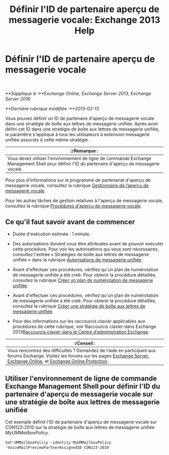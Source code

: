 ﻿---
title: "Définir l'ID de partenaire aperçu de messagerie vocale: Exchange 2013 Help"
TOCTitle: Définir l'ID de partenaire aperçu de messagerie vocale
ms:assetid: ab98c320-9952-47a7-b141-ddfc2c0ad419
ms:mtpsurl: https://technet.microsoft.com/fr-fr/library/Ff630924(v=EXCHG.150)
ms:contentKeyID: 51407215
ms.date: 05/23/2018
mtps_version: v=EXCHG.150
ms.translationtype: MT
---

# Définir l'ID de partenaire aperçu de messagerie vocale

 

_**Sapplique à :**Exchange Online, Exchange Server 2013, Exchange Server 2016_

_**Dernière rubrique modifiée :**2013-02-13_

Vous pouvez définir un ID de partenaire d'aperçu de messagerie vocale dans une stratégie de boîte aux lettres de messagerie unifiée. Après avoir défini cet ID dans une stratégie de boîte aux lettres de messagerie unifiée, le paramètre s'applique à tous les utilisateurs à extension messagerie unifiée associés à cette même stratégie.

<table>
<thead>
<tr class="header">
<th><img src="images/JJ159664.note(EXCHG.150).gif" title="Remarque" alt="Remarque" />Remarque :</th>
</tr>
</thead>
<tbody>
<tr class="odd">
<td>Vous devez utiliser l'environnement de ligne de commande Exchange Management Shell pour définir l'ID du partenaire d'aperçu de messagerie vocale.</td>
</tr>
</tbody>
</table>


Pour plus d'informations sur le programme de partenariat d'aperçu de messagerie vocale, consultez la rubrique [Gestionnaire de l’aperçu de messagerie vocale](voice-mail-preview-advisor-exchange-2013-help.md).

Pour les autres tâches de gestion relatives à l'aperçu de messagerie vocale, consultez la rubrique [Procédures d'aperçu de messagerie vocale](voice-mail-preview-procedures-exchange-2013-help.md).

## Ce qu'il faut savoir avant de commencer

  - Durée d'exécution estimée : 1 minute.

  - Des autorisations doivent vous être attribuées avant de pouvoir exécuter cette procédure. Pour voir les autorisations qui vous sont nécessaires, consultez l'entrée « Stratégies de boîte aux lettres de messagerie unifiée » dans la rubrique [Autorisations de messagerie unifiée](unified-messaging-permissions-exchange-2013-help.md).

  - Avant d'effectuer ces procédures, vérifiez qu'un plan de numérotation de messagerie unifiée a été créé. Pour obtenir la procédure détaillée, consultez la rubrique [Créer un plan de numérotation de messagerie unifiée](create-a-um-dial-plan-exchange-2013-help.md).

  - Avant d'effectuer ces procédures, vérifiez qu'un plan de numérotation de messagerie unifiée a été créé. Pour obtenir la procédure détaillée, consultez la rubrique [Créer une stratégie de boîte aux lettres de messagerie unifiée](create-a-um-mailbox-policy-exchange-2013-help.md).

  - Pour des informations sur les raccourcis clavier applicables aux procédures de cette rubrique, voir Raccourcis clavier dans Exchange 2013[Raccourcis clavier dans le Centre d’administration Exchange](keyboard-shortcuts-in-the-exchange-admin-center-exchange-online-protection-help.md).

<table>
<thead>
<tr class="header">
<th><img src="images/Bb125224.tip(EXCHG.150).gif" title="Conseil" alt="Conseil" />Conseil :</th>
</tr>
</thead>
<tbody>
<tr class="odd">
<td>Vous rencontrez des difficultés ? Demandez de l’aide en participant aux forums Exchange. Visitez les forums sur les pages <a href="https://go.microsoft.com/fwlink/p/?linkid=60612">Exchange Server</a>, <a href="https://go.microsoft.com/fwlink/p/?linkid=267542">Exchange Online</a>, et <a href="https://go.microsoft.com/fwlink/p/?linkid=285351">Exchange Online Protection</a>..</td>
</tr>
</tbody>
</table>


## Utiliser l'environnement de ligne de commande Exchange Management Shell pour définir l'ID du partenaire d'aperçu de messagerie vocale sur une stratégie de boîte aux lettres de messagerie unifiée

Cet exemple définit l'ID de partenaire d'aperçu de messagerie vocale sur CON123-2010 sur la stratégie de boîte aux lettres de messagerie unifiée *MyUMMailboxPolicy*.

    Set-UMMailboxPolicy -identity MyUMMailboxPolicy 
    -VoiceMailPreviewPartnerAssignedID CON123-2010

